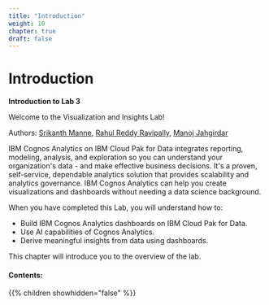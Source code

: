 ```yaml
---
title: "Introduction"
weight: 10
chapter: true
draft: false
---
```


# Introduction 

**Introduction to Lab 3**

Welcome to the Visualization and Insights Lab!

Authors: [Srikanth Manne](https://www.linkedin.com/in/srikanth-manne-6532065/), [Rahul Reddy Ravipally](https://www.linkedin.com/in/rahul-reddy-ravipally/), [Manoj Jahgirdar](https://www.linkedin.com/in/manojjahgirdar/)

IBM Cognos Analytics on IBM Cloud Pak for Data integrates reporting, modeling, analysis, and exploration so you can understand your organization's data - and make effective business decisions. It's a proven, self-service, dependable analytics solution that provides scalability and analytics governance. IBM Cognos Analytics can help you create visualizations and dashboards without needing a data science background.

When you have completed this Lab, you will understand how to:

* Build IBM Cognos Analytics dashboards on IBM Cloud Pak for Data.
* Use AI capabilities of Cognos Analytics.
* Derive meaningful insights from data using dashboards.

This chapter will introduce you to the overview of the lab.

#### Contents:

{{% children showhidden="false" %}}
